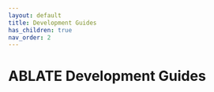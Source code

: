 ```yaml
---
layout: default
title: Development Guides
has_children: true
nav_order: 2
---
```


# ABLATE Development Guides